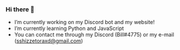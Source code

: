 ### Hi there 👋
- I’m currently working on my Discord bot and my website!
- I’m currently learning Python and JavaScript
- You can contact me through my Discord (Bill#4775) or my e-mail (sshizzetoraxd@gmail.com)

